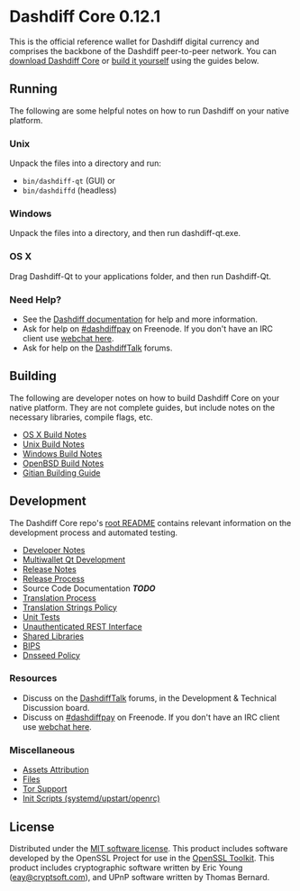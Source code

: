 Dashdiff Core 0.12.1
=====================

This is the official reference wallet for Dashdiff digital currency and comprises the backbone of the Dashdiff peer-to-peer network. You can [download Dashdiff Core](https://www.dashdiff.org/downloads/) or [build it yourself](#building) using the guides below.

Running
---------------------
The following are some helpful notes on how to run Dashdiff on your native platform.

### Unix

Unpack the files into a directory and run:

- `bin/dashdiff-qt` (GUI) or
- `bin/dashdiffd` (headless)

### Windows

Unpack the files into a directory, and then run dashdiff-qt.exe.

### OS X

Drag Dashdiff-Qt to your applications folder, and then run Dashdiff-Qt.

### Need Help?

* See the [Dashdiff documentation](https://dashdiffpay.atlassian.net/wiki/display/DOC)
for help and more information.
* Ask for help on [#dashdiffpay](http://webchat.freenode.net?channels=dashdiffpay) on Freenode. If you don't have an IRC client use [webchat here](http://webchat.freenode.net?channels=dashdiffpay).
* Ask for help on the [DashdiffTalk](https://dashdifftalk.org/) forums.

Building
---------------------
The following are developer notes on how to build Dashdiff Core on your native platform. They are not complete guides, but include notes on the necessary libraries, compile flags, etc.

- [OS X Build Notes](build-osx.md)
- [Unix Build Notes](build-unix.md)
- [Windows Build Notes](build-windows.md)
- [OpenBSD Build Notes](build-openbsd.md)
- [Gitian Building Guide](gitian-building.md)

Development
---------------------
The Dashdiff Core repo's [root README](/README.md) contains relevant information on the development process and automated testing.

- [Developer Notes](developer-notes.md)
- [Multiwallet Qt Development](multiwallet-qt.md)
- [Release Notes](release-notes.md)
- [Release Process](release-process.md)
- Source Code Documentation ***TODO***
- [Translation Process](translation_process.md)
- [Translation Strings Policy](translation_strings_policy.md)
- [Unit Tests](unit-tests.md)
- [Unauthenticated REST Interface](REST-interface.md)
- [Shared Libraries](shared-libraries.md)
- [BIPS](bips.md)
- [Dnsseed Policy](dnsseed-policy.md)

### Resources
* Discuss on the [DashdiffTalk](https://dashdifftalk.org/) forums, in the Development & Technical Discussion board.
* Discuss on [#dashdiffpay](http://webchat.freenode.net/?channels=dashdiffpay) on Freenode. If you don't have an IRC client use [webchat here](http://webchat.freenode.net/?channels=dashdiffpay).

### Miscellaneous
- [Assets Attribution](assets-attribution.md)
- [Files](files.md)
- [Tor Support](tor.md)
- [Init Scripts (systemd/upstart/openrc)](init.md)

License
---------------------
Distributed under the [MIT software license](http://www.opensource.org/licenses/mit-license.php).
This product includes software developed by the OpenSSL Project for use in the [OpenSSL Toolkit](https://www.openssl.org/). This product includes
cryptographic software written by Eric Young ([eay@cryptsoft.com](mailto:eay@cryptsoft.com)), and UPnP software written by Thomas Bernard.

